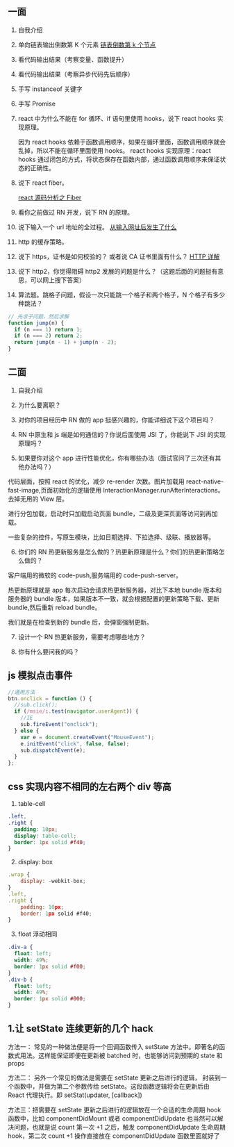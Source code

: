 ## 一面

1. 自我介绍

2. 单向链表输出倒数第 K 个元素
   [链表倒数第 k 个节点](../../源码//源码手写系列/手写链表.md)
3. 看代码输出结果（考察变量、函数提升）

4. 看代码输出结果（考察异步代码先后顺序）

5. 手写 instanceof 关键字

6. 手写 Promise

7. react 中为什么不能在 for 循环、if 语句里使用 hooks，说下 react hooks 实现原理。

   因为 react hooks 依赖于函数调用顺序，如果在循环里面，函数调用顺序就会乱掉，所以不能在循环里面使用 hooks。
   react hooks 实现原理：react hooks 通过闭包的方式，将状态保存在函数内部，通过函数调用顺序来保证状态的正确性。

8. 说下 react fiber。

   [react 源码分析之 Fiber](../../源码/React/react源码分析之Fiber.md)

9. 看你之前做过 RN 开发，说下 RN 的原理。

10. 说下输入一个 url 地址的全过程。
    [从输入网址后发生了什么](../知识点提取/输入URL之后经历了什么.md)

11. http 的缓存策略。

12. 说下 https，证书是如何校验的？ 或者说 CA 证书里面有什么？
    [HTTP 详解](../../html&css/HTTP详解.md)

13. 说下 http2，你觉得阻碍 http2 发展的问题是什么？（这题后面的问题挺有意思，可以网上搜下答案）

14. 算法题。跳格子问题，假设一次只能跳一个格子和两个格子，N 个格子有多少种跳法？

```js
// 先求子问题，然后求解
function jump(n) {
  if (n === 1) return 1;
  if (n === 2) return 2;
  return jump(n - 1) + jump(n - 2);
}
```

## 二面

1. 自我介绍

2. 为什么要离职？

3. 对你的项目经历中 RN 做的 app 挺感兴趣的，你能详细说下这个项目吗？

4. RN 中原生和 js 端是如何通信的？你说后面使用 JSI 了，你能说下 JSI 的实现原理吗？

5. 如果要你对这个 app 进行性能优化，你有哪些办法（面试官问了三次还有其他办法吗？）

代码层面，按照 react 的优化，减少 re-render 次数。图片加载用 react-native-fast-image,页面初始化的逻辑使用 InteractionManager.runAfterInteractions。去掉无用的 View 层。

进行分包加载，启动时只加载启动页面 bundle，二级及更深页面等访问到再加载。

一些复杂的控件，写原生模块，比如日期选择、下拉选择、级联、播放器等。

6. 你们的 RN 热更新服务是怎么做的？热更新原理是什么？你们的热更新策略怎么做的？

客户端用的微软的 code-push,服务端用的 code-push-server。

热更新原理就是 app 每次启动会请求热更新服务器，对比下本地 bundle 版本和服务器的 bundle 版本，如果版本不一致，就会根据配置的更新策略下载、更新 bundle,然后重新 reload bundle。

我们就是在检查到新的 bundle 后，会弹窗强制更新。

7. 设计一个 RN 热更新服务，需要考虑哪些地方？

8. 你有什么要问我的吗？

## js 模拟点击事件

```js
//通用方法
btn.onclick = function () {
  //sub.click();
  if (/msie/i.test(navigator.userAgent)) {
    //IE
    sub.fireEvent("onclick");
  } else {
    var e = document.createEvent("MouseEvent");
    e.initEvent("click", false, false);
    sub.dispatchEvent(e);
  }
};
```

## css 实现内容不相同的左右两个 div 等高

1. table-cell

```css
.left,
.right {
  padding: 10px;
  display: table-cell;
  border: 1px solid #f40;
}
```

2. display: box

```js
.wrap {
    display: -webkit-box;
}
.left,
.right {
    padding: 10px;
    border: 1px solid #f40;
}
```

3. float 浮动相同

```css
.div-a {
  float: left;
  width: 49%;
  border: 1px solid #f00;
}
.div-b {
  float: left;
  width: 49%;
  border: 1px solid #000;
}
```

## 1.让 setState 连续更新的几个 hack

方法一： 常见的一种做法便是将一个回调函数传入 setState 方法中。即著名的函数式用法。这样能保证即便在更新被 batched 时，也能够访问到预期的 state 和 props

方法二： 另外一个常见的做法是需要在 setState 更新之后进行的逻辑， 封装到一个函数中，并做为第二个参数传给 setState。这段函数逻辑将会在更新后由 React 代理执行。即 setStat(updater, [callback])

方法三：把需要在 setState 更新之后进行的逻辑放在一个合适的生命周期 hook 函数中，比如 componentDidMount 或者 componentDidUpdate 也当然可以解决问题，也就是说 count 第一次 +1 之后，触发 componentDidUpdate 生命周期 hook，第二次 count +1 操作直接放在 componentDidUpdate 函数里面就好了

